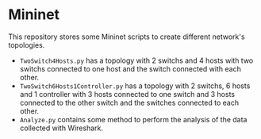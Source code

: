 # Mininet

This repository stores some Mininet scripts to create different network's topologies.

* `TwoSwitch4Hosts.py` has a topology with 2 switchs and 4 hosts with two switchs connected to one host and the switch connected with each other.
* `TwoSwitch6Hosts1Controller.py` has a topology with 2 switchs, 6 hosts and 1 controller with 3 hosts connected to one switch and 3 hosts connected to the other switch and the switches connected to each other.
* `Analyze.py` contains some method to perform the analysis of the data collected with Wireshark.
